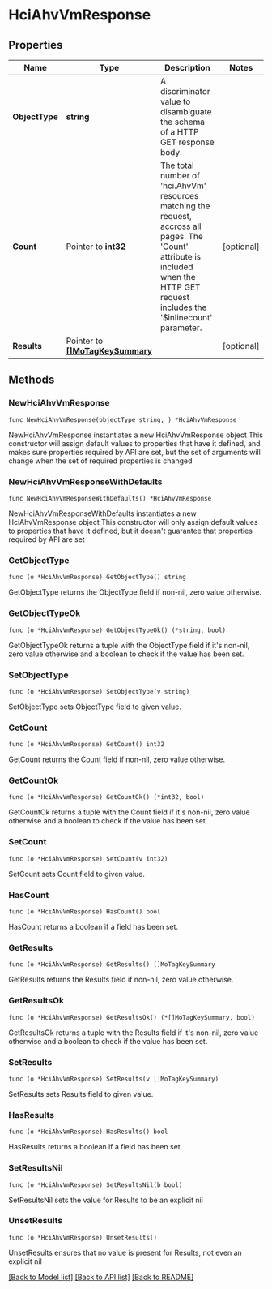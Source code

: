 # HciAhvVmResponse

## Properties

Name | Type | Description | Notes
------------ | ------------- | ------------- | -------------
**ObjectType** | **string** | A discriminator value to disambiguate the schema of a HTTP GET response body. | 
**Count** | Pointer to **int32** | The total number of &#39;hci.AhvVm&#39; resources matching the request, accross all pages. The &#39;Count&#39; attribute is included when the HTTP GET request includes the &#39;$inlinecount&#39; parameter. | [optional] 
**Results** | Pointer to [**[]MoTagKeySummary**](MoTagKeySummary.md) |  | [optional] 

## Methods

### NewHciAhvVmResponse

`func NewHciAhvVmResponse(objectType string, ) *HciAhvVmResponse`

NewHciAhvVmResponse instantiates a new HciAhvVmResponse object
This constructor will assign default values to properties that have it defined,
and makes sure properties required by API are set, but the set of arguments
will change when the set of required properties is changed

### NewHciAhvVmResponseWithDefaults

`func NewHciAhvVmResponseWithDefaults() *HciAhvVmResponse`

NewHciAhvVmResponseWithDefaults instantiates a new HciAhvVmResponse object
This constructor will only assign default values to properties that have it defined,
but it doesn't guarantee that properties required by API are set

### GetObjectType

`func (o *HciAhvVmResponse) GetObjectType() string`

GetObjectType returns the ObjectType field if non-nil, zero value otherwise.

### GetObjectTypeOk

`func (o *HciAhvVmResponse) GetObjectTypeOk() (*string, bool)`

GetObjectTypeOk returns a tuple with the ObjectType field if it's non-nil, zero value otherwise
and a boolean to check if the value has been set.

### SetObjectType

`func (o *HciAhvVmResponse) SetObjectType(v string)`

SetObjectType sets ObjectType field to given value.


### GetCount

`func (o *HciAhvVmResponse) GetCount() int32`

GetCount returns the Count field if non-nil, zero value otherwise.

### GetCountOk

`func (o *HciAhvVmResponse) GetCountOk() (*int32, bool)`

GetCountOk returns a tuple with the Count field if it's non-nil, zero value otherwise
and a boolean to check if the value has been set.

### SetCount

`func (o *HciAhvVmResponse) SetCount(v int32)`

SetCount sets Count field to given value.

### HasCount

`func (o *HciAhvVmResponse) HasCount() bool`

HasCount returns a boolean if a field has been set.

### GetResults

`func (o *HciAhvVmResponse) GetResults() []MoTagKeySummary`

GetResults returns the Results field if non-nil, zero value otherwise.

### GetResultsOk

`func (o *HciAhvVmResponse) GetResultsOk() (*[]MoTagKeySummary, bool)`

GetResultsOk returns a tuple with the Results field if it's non-nil, zero value otherwise
and a boolean to check if the value has been set.

### SetResults

`func (o *HciAhvVmResponse) SetResults(v []MoTagKeySummary)`

SetResults sets Results field to given value.

### HasResults

`func (o *HciAhvVmResponse) HasResults() bool`

HasResults returns a boolean if a field has been set.

### SetResultsNil

`func (o *HciAhvVmResponse) SetResultsNil(b bool)`

 SetResultsNil sets the value for Results to be an explicit nil

### UnsetResults
`func (o *HciAhvVmResponse) UnsetResults()`

UnsetResults ensures that no value is present for Results, not even an explicit nil

[[Back to Model list]](../README.md#documentation-for-models) [[Back to API list]](../README.md#documentation-for-api-endpoints) [[Back to README]](../README.md)


